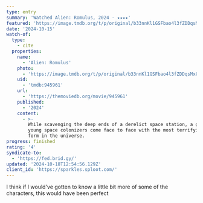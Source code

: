 ```yaml
---
type: entry
summary: 'Watched Alien: Romulus, 2024 - ★★★★'
featured: 'https://image.tmdb.org/t/p/original/b33nnKl1GSFbao4l3fZDDqsMx0F.jpg'
date: '2024-10-15'
watch-of:
  type:
    - cite
  properties:
    name:
      - 'Alien: Romulus'
    photo:
      - 'https://image.tmdb.org/t/p/original/b33nnKl1GSFbao4l3fZDDqsMx0F.jpg'
    uid:
      - 'tmdb:945961'
    url:
      - 'https://themoviedb.org/movie/945961'
    published:
      - '2024'
    content:
      - >-
        While scavenging the deep ends of a derelict space station, a group of
        young space colonizers come face to face with the most terrifying life
        form in the universe.
progress: finished
rating: '4'
syndicate-to:
  - 'https://fed.brid.gy/'
updated: '2024-10-18T12:54:56.129Z'
client_id: 'https://sparkles.sploot.com/'
---
```

I think if I would've gotten to know a little bit more of some of the characters, this would have been perfect
